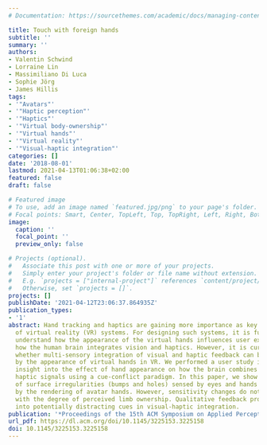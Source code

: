 ```yaml
---
# Documentation: https://sourcethemes.com/academic/docs/managing-content/

title: Touch with foreign hands
subtitle: ''
summary: ''
authors:
- Valentin Schwind
- Lorraine Lin
- Massimiliano Di Luca
- Sophie Jörg
- James Hillis
tags:
- '"Avatars"'
- '"Haptic perception"'
- '"Haptics"'
- '"Virtual body-ownership"'
- '"Virtual hands"'
- '"Virtual reality"'
- '"Visual-haptic integration"'
categories: []
date: '2018-08-01'
lastmod: 2021-04-13T01:06:38+02:00
featured: false
draft: false

# Featured image
# To use, add an image named `featured.jpg/png` to your page's folder.
# Focal points: Smart, Center, TopLeft, Top, TopRight, Left, Right, BottomLeft, Bottom, BottomRight.
image:
  caption: ''
  focal_point: ''
  preview_only: false

# Projects (optional).
#   Associate this post with one or more of your projects.
#   Simply enter your project's folder or file name without extension.
#   E.g. `projects = ["internal-project"]` references `content/project/deep-learning/index.md`.
#   Otherwise, set `projects = []`.
projects: []
publishDate: '2021-04-12T23:06:37.864935Z'
publication_types:
- '1'
abstract: Hand tracking and haptics are gaining more importance as key technologies
  of virtual reality (VR) systems. For designing such systems, it is fundamental to
  understand how the appearance of the virtual hands influences user experience and
  how the human brain integrates vision and haptics. However, it is currently unknown
  whether multi-sensory integration of visual and haptic feedback can be influenced
  by the appearance of virtual hands in VR. We performed a user study in VR to gain
  insight into the effect of hand appearance on how the brain combines visual and
  haptic signals using a cue-conflict paradigm. In this paper, we show that the detection
  of surface irregularities (bumps and holes) sensed by eyes and hands is affected
  by the rendering of avatar hands. However, sensitivity changes do not correlate
  with the degree of perceived limb ownership. Qualitative feedback provides insights
  into potentially distracting cues in visual-haptic integration.
publication: '*Proceedings of the 15th ACM Symposium on Applied Perception*'
url_pdf: https://dl.acm.org/doi/10.1145/3225153.3225158
doi: 10.1145/3225153.3225158
---
```

